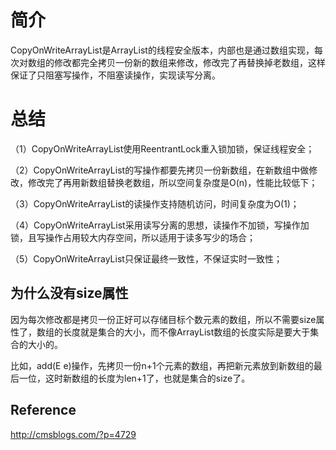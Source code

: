 # 简介
CopyOnWriteArrayList是ArrayList的线程安全版本，内部也是通过数组实现，每次对数组的修改都完全拷贝一份新的数组来修改，修改完了再替换掉老数组，这样保证了只阻塞写操作，不阻塞读操作，实现读写分离。

# 总结

（1）CopyOnWriteArrayList使用ReentrantLock重入锁加锁，保证线程安全；

（2）CopyOnWriteArrayList的写操作都要先拷贝一份新数组，在新数组中做修改，修改完了再用新数组替换老数组，所以空间复杂度是O(n)，性能比较低下；

（3）CopyOnWriteArrayList的读操作支持随机访问，时间复杂度为O(1)；

（4）CopyOnWriteArrayList采用读写分离的思想，读操作不加锁，写操作加锁，且写操作占用较大内存空间，所以适用于读多写少的场合；

（5）CopyOnWriteArrayList只保证最终一致性，不保证实时一致性；

## 为什么没有size属性
因为每次修改都是拷贝一份正好可以存储目标个数元素的数组，所以不需要size属性了，数组的长度就是集合的大小，而不像ArrayList数组的长度实际是要大于集合的大小的。

比如，add(E e)操作，先拷贝一份n+1个元素的数组，再把新元素放到新数组的最后一位，这时新数组的长度为len+1了，也就是集合的size了。

## Reference
http://cmsblogs.com/?p=4729
